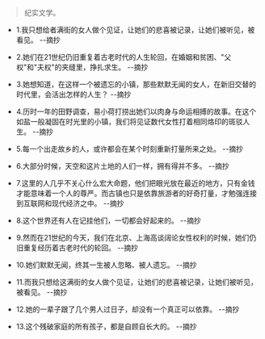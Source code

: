 >纪实文学。

- 1.我只想给者满街的女人做个见证，让她们的悲喜被记录，让她们被听见，被看见。 --摘抄

- 2.她们在21世纪仍旧重复着古老时代的人生轮回，在婚姻和贫困、"父权"和"夫权"的夹缝里，挣扎求生。 --摘抄

- 3.她想知道，在这样一个被遗忘的小镇，那些默默无闻的女人，在新旧交替的时代里，会活出怎样的人生？ --摘抄

- 4.历时一年的田野调查，易小荷打捞出她们以肉身与命运相搏的故事。在这个如盐一般凝固在时光里的小镇，我们将见证数代女性打着相同烙印的斑驳人生。 --摘抄

- 5.每一个出走故乡的人，或许都会在某个时刻重新打量所来之处。 --摘抄

- 6.大部分时候，天空和这片土地的人们一样，拥有得并不多。 --摘抄

- 7.这里的人几乎不关心什么宏大命题，他们把眼光放在最近的地方，只有金钱才能意味着一个人的尊严。而古镇也只是依靠旅游者的好奇打量，才勉强连接到互联网和现代经济之中。 --摘抄

- 8.这个世界还有人在记挂他们，一切都会好起来的。 --摘抄

- 9.然而在21世纪的今天，我们在北京、上海高谈阔论女性权利的时候，她们仍旧重复经历着古老时代的轮回。 --摘抄

- 10.她们默默无闻，终其一生被人忽略、被人遗忘。 --摘抄

- 11.而我只想给这满街的女人做个见证，让她们的悲喜被记录，让她们被听见，被看见。 --摘抄

- 12.她的一辈子跟了几个男人过日子，却没有一个真正可以依靠。 --摘抄

- 13.这个残破家庭的所有孩子，都是自顾自长大的。 --摘抄
